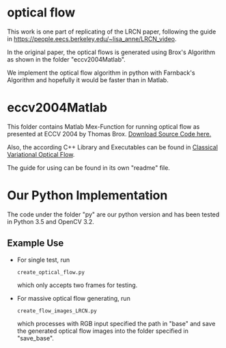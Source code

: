 # optical flow

This work is one part of replicating of the LRCN paper, following the guide in https://people.eecs.berkeley.edu/~lisa_anne/LRCN_video.

In the original paper, the optical flows is generated using Brox's Algorithm as shown in the folder "eccv2004Matlab".

We implement the optical flow algorithm in python with Farnback's Algorithm and hopefully it would be faster than in Matlab.

# eccv2004Matlab

This folder contains Matlab Mex-Function for running optical flow as presented at ECCV 2004 by Thomas Brox. [Download Source Code here.](http://lmb.informatik.uni-freiburg.de/resources/binaries/eccv2004Matlab.zip)

Also, the according C++ Library and Executables can be found in [Classical Variational Optical Flow](http://lmb.informatik.uni-freiburg.de/resources/software.php).

The guide for using can be found in its own "readme" file.

# Our Python Implementation

The code under the folder "py" are our python version and has been tested in Python 3.5 and OpenCV 3.2.

## Example Use

* For single test, run

    `create_optical_flow.py`

    which only accepts two frames for testing.

* For massive optical flow generating, run

    `create_flow_images_LRCN.py`

    which processes with RGB input specified the path in "base" and save the generated optical flow images into the folder specified in "save_base".
